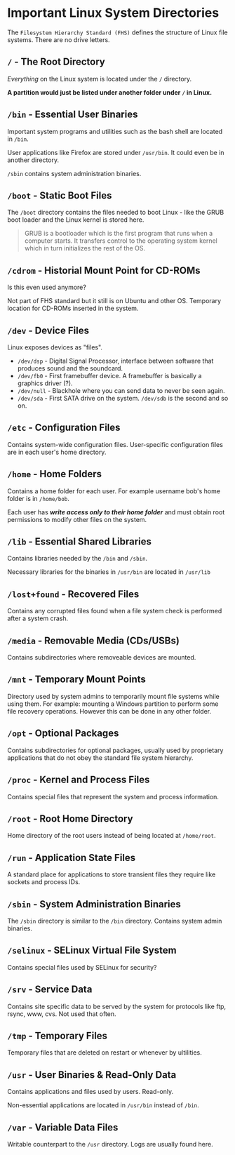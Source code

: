 # Important Linux System Directories
The `Filesystem Hierarchy Standard (FHS)` defines the structure of Linux file systems. There are no drive letters.

## `/` - The Root Directory
*Everything* on the Linux system is located under the `/` directory. 

**A partition would just be listed under another folder under `/` in Linux.**

## `/bin` - Essential User Binaries
Important system programs and utilities such as the bash shell are located in `/bin`.

User applications like Firefox are stored under `/usr/bin`. It could even be in another directory.

`/sbin` contains system administration binaries.

## `/boot` - Static Boot Files
The `/boot` directory contains the files needed to boot Linux - like the GRUB boot loader and the Linux kernel is stored here.

>GRUB is a bootloader which is the first program that runs when a computer starts. It transfers control to the operating system kernel which in turn initializes the rest of the OS.

## `/cdrom` - Historial Mount Point for CD-ROMs
Is this even used anymore?

Not part of FHS standard but it still is on Ubuntu and other OS. Temporary location for CD-ROMs inserted in the system.

## `/dev` - Device Files
Linux exposes devices as "files".

- `/dev/dsp` - Digital Signal Processor, interface between software that produces sound and the soundcard.
- `/dev/fb0` - First framebuffer device. A framebuffer is basically a graphics driver (?).
- `/dev/null` - Blackhole where you can send data to never be seen again.
- `/dev/sda` - First SATA drive on the system. `/dev/sdb` is the second and so on.

## `/etc` - Configuration Files
Contains system-wide configuration files. User-specific configuration files are in each user's home directory.

## `/home` - Home Folders
Contains a home folder for each user. For example username bob's home folder is in `/home/bob`. 

Each user has ***write access only to their home folder*** and must obtain root permissions to modify other files on the system.

## `/lib` - Essential Shared Libraries
Contains libraries needed by the `/bin` and `/sbin`.

Necessary libraries for the binaries in `/usr/bin` are located in `/usr/lib`

## `/lost+found` - Recovered Files
Contains any corrupted files found when a file system check is performed after a system crash.

## `/media` - Removable Media (CDs/USBs)
Contains subdirectories where removeable devices are mounted.

## `/mnt` - Temporary Mount Points
Directory used by system admins to temporarily mount file systems while using them. For example: mounting a Windows partition to perform some file recovery operations. However this can be done in any other folder.

## `/opt` - Optional Packages
Contains subdirectories for optional packages, usually used by proprietary applications that do not obey the standard file system hierarchy.

## `/proc` - Kernel and Process Files
Contains special files that represent the system and process information.

## `/root` - Root Home Directory
Home directory of the root users instead of being located at `/home/root`.

## `/run` - Application State Files
A standard place for applications to store transient files they require like sockets and process IDs.

## `/sbin` - System Administration Binaries
The `/sbin` directory is similar to the `/bin` directory. Contains system admin binaries.

## `/selinux` - SELinux Virtual File System
Contains special files used by SELinux for security?

## `/srv` - Service Data
Contains site specific data to be served by the system for protocols like ftp, rsync, www, cvs. Not used that often.

## `/tmp` - Temporary Files
Temporary files that are deleted on restart or whenever by ultilities.

## `/usr` - User Binaries & Read-Only Data
Contains applications and files used by users. Read-only.

Non-essential applications are located in `/usr/bin` instead of `/bin`.

## `/var` - Variable Data Files
Writable counterpart to the `/usr` directory. Logs are usually found here.